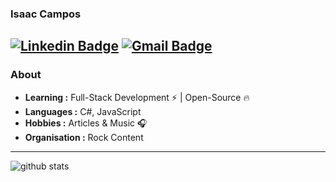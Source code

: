 ### Isaac Campos
[![Linkedin Badge](https://img.shields.io/badge/-Isaac_Campos-blue?style=flat-square&logo=Linkedin&logoColor=white&link=https://www.linkedin.com/in/isaaccampos015//)](https://www.linkedin.com/in/isaaccampos015/) [![Gmail Badge](https://img.shields.io/badge/-isaac.campos015@gmail.com-c14438?style=flat-square&logo=Gmail&logoColor=white&link=mailto:isaac.campos015@gmail.com)](mailto:isaac.campos015@gmail.com)
---------------------------------------------------------------------------------------------------------------------------------------------------------------------------------
### About

-  **Learning :** Full-Stack Development :zap: | Open-Source :fire:	
-  **Languages :** C#, JavaScript
-  **Hobbies :** Articles & Music :headphones:
-  **Organisation :** Rock Content

---------------------------------------------------------------------------------------------------------------------------------------------------------------------------------

![github stats](https://github-readme-stats.vercel.app/api?username=srIsaac&show_icons=true)
